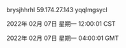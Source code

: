 brysjhhrhl 59.174.27.143 yqqlmgsycl

2022年 02月 07日 星期一 12:00:01 CST

2022年 02月 07日 星期一 04:00:01 GMT
